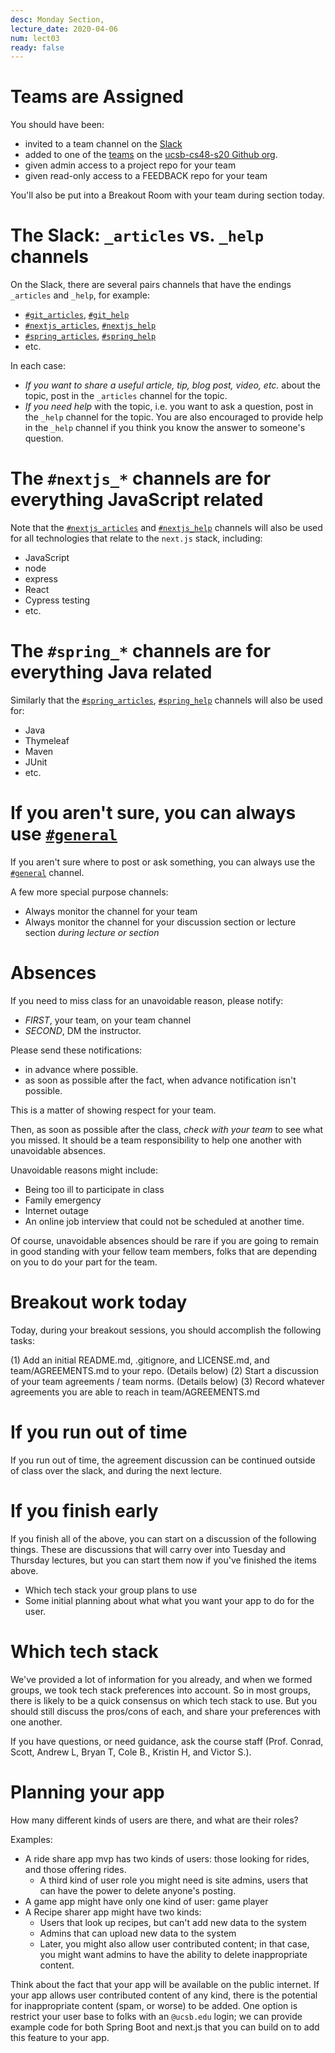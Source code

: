 ```yaml
---
desc: Monday Section, 
lecture_date: 2020-04-06
num: lect03
ready: false
---
```


# Teams are Assigned

You should have been:
- invited to a team channel on the [Slack](https://ucsb-cs48-s20.slack.com)
- added to one of the [teams](https://github.com/ucsb-cs48-s20/teams) on the [ucsb-cs48-s20 Github org](https://github.com/ucsb-cs48-s20).
- given admin access to a project repo for your team
- given read-only access to a FEEDBACK repo for your team

You'll also be put into a Breakout Room with your team during section today.    

# The Slack: `_articles` vs. `_help` channels

On the Slack, there are several pairs channels that have the endings `_articles` and `_help`, for example:
* [`#git_articles`](https://app.slack.com/client/T0102CZLS2W/C0104TA8UV8), [`#git_help`](https://app.slack.com/client/T0102CZLS2W/C010678LAAF)
* [`#nextjs_articles`](https://app.slack.com/client/T0102CZLS2W/C010XJZ06K0), [`#nextjs_help`](https://app.slack.com/client/T0102CZLS2W/C010VM01BU5)
* [`#spring_articles`](https://app.slack.com/client/T0102CZLS2W/C010KGW5A2K), [`#spring_help`](https://app.slack.com/client/T0102CZLS2W/C01069WV6M9)
* etc.

In each case:
* *If you want to share a useful article, tip, blog post, video, etc.* about the topic,  post in the `_articles` channel for the topic.
* *If you need help* with the topic, i.e. you want to ask a question, post in the `_help` channel for the topic.   You are also encouraged to provide help in the `_help` channel if you think you know the answer to someone's question.

# The `#nextjs_*` channels are for everything JavaScript related

Note that the [`#nextjs_articles`](https://app.slack.com/client/T0102CZLS2W/C010XJZ06K0) and [`#nextjs_help`](https://app.slack.com/client/T0102CZLS2W/C010VM01BU5) channels will also be used for all technologies that relate to the `next.js` stack, including:
* JavaScript
* node
* express
* React
* Cypress testing
* etc.
  
# The `#spring_*` channels are for everything Java related

Similarly that the [`#spring_articles`](https://app.slack.com/client/T0102CZLS2W/C010KGW5A2K), [`#spring_help`](https://app.slack.com/client/T0102CZLS2W/C01069WV6M9) channels will also be used for:
* Java
* Thymeleaf
* Maven
* JUnit
* etc.  
  
# If you aren't sure, you can always use [`#general`](https://app.slack.com/client/T0102CZLS2W/C010GVBB6T1)

If you aren't sure where to post or ask something, you can always use the [`#general`](https://app.slack.com/client/T0102CZLS2W/C010GVBB6T1) channel.

A few more special purpose channels:

* Always monitor the channel for your team
* Always monitor the channel for your discussion section or lecture section *during lecture or section*

# Absences

If you need to miss class for an unavoidable reason, please notify:
* *FIRST*, your team, on your team channel
* *SECOND*, DM the instructor.

Please send these notifications:
* in advance where possible. 
* as soon as possible after the fact, when advance notification isn't possible.

This is a matter of showing respect for your team.

Then, as soon as possible after the class, *check with your team* to see what you missed.  It should be a team responsibility to help one another with unavoidable absences.

Unavoidable reasons might include:
* Being too ill to participate in class
* Family emergency
* Internet outage
* An online job interview that could not be scheduled at another time.

Of course, unavoidable absences should be rare if you are going to remain in good standing with your fellow team members, folks that are depending on you to do your part for the team.

# Breakout work today

Today, during your breakout sessions, you should accomplish the following tasks:

(1) Add an initial README.md, .gitignore, and LICENSE.md, and team/AGREEMENTS.md to your repo. (Details below)
(2) Start a discussion of your team agreements / team norms. (Details below)
(3) Record whatever agreements you are able to reach in team/AGREEMENTS.md
    
# If you run out of time

If you run out of time, the agreement discussion can be continued outside of class over the slack, and during the next lecture.

# If you finish early

If you finish all of the above, you can start on a discussion of the following things.  These are discussions that will carry over into Tuesday and Thursday lectures, but you can start them now if you've finished the items above.

* Which tech stack your group plans to use
* Some initial planning about what what you want your app to do for the user.

# Which tech stack

We've provided a lot of information for you already, and when we formed groups, we took tech stack preferences into account.  So in most groups, there is likely to be a quick consensus on which tech stack to use.  But you should still discuss the pros/cons of each, and share your preferences with one another.

If you have questions, or need guidance, ask the course staff (Prof. Conrad, Scott, Andrew L, Bryan T, Cole B., Kristin H, and Victor S.).

# Planning your app 

How many different kinds of users are there, and what are their roles?

Examples: 
* A ride share app mvp has two kinds of users: those looking for rides, and those offering rides.  
  * A third kind of user role you might need is site admins, users that can have the power to delete anyone's posting.
* A game app might have only one kind of user: game player
* A Recipe sharer app might have two kinds:
  * Users that look up recipes, but can't add new data to the system
  * Admins that can upload new data to the system
  * Later, you might also allow user contributed content; in that case, you might want admins to have the ability to delete inappropriate content.

Think about the fact that your app will be available on the public internet.  If your app allows user contributed content of any kind, there is the potential for inappropriate content (spam, or worse) to be added.   One option is restrict your user base to folks with an `@ucsb.edu` login; we can provide example code for both Spring Boot and next.js that you can build on to add this feature to your app.




